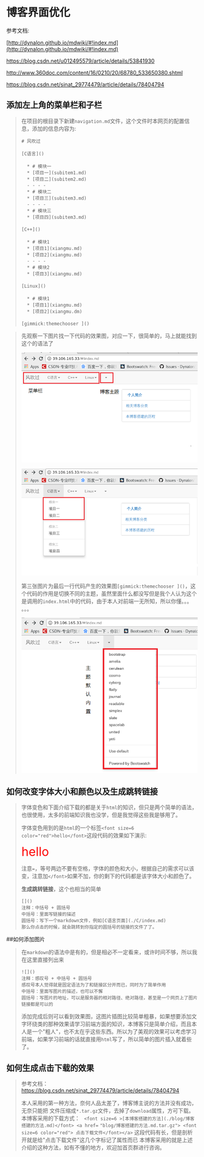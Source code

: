 # 博客界面优化

参考文档:

[http://dynalon.github.io/mdwiki/#!index.md](http://dynalon.github.io/mdwiki/#!index.md)

https://blog.csdn.net/u012495579/article/details/53841930

http://www.360doc.com/content/16/0210/20/68780_533650380.shtml

https://blog.csdn.net/sinat_29774479/article/details/78404794



## 添加左上角的菜单栏和子栏

> 在项目的根目录下新建`navigation.md`文件，这个文件时本网页的配置信息，添加的信息内容为:
>
> ```
> # 风吹过
>
> [C语言]()
>
>   * # 模块一
>   * [项目一](subitem1.md)
>   * [项目二](subitem2.md)
>   - - - -
>   * # 模块二
>   * [项目三](subitem3.md)
>   - - - -
>   * # 模块三
>   * [项目四](subitem3.md)
>
> [C++]()
>
>   * # 模块1
>   * [项目1](xiangmu.md)
>   * [项目2](xiangmu.md)
>   - - - -
>   * # 模块2
>   * [项目3](xiangmu.md)
>
> [Linux]()
>
>   * # 模块1
>   * [项目1](xiangmu.md)
>   * [项目2](xiangmu.dm)
>
> [gimmick:themechooser ]()
> ```

> 先观察一下图片找一下代码的效果图，对应一下，很简单的，马上就能找到这个的语法了
>
> ![第一张图片](./Download+Picture/First.png)
>
> 
>
> ![第二张图片](./Download+Picture/Second.png)
>
>  
>
> 第三张图片为最后一行代码产生的效果图`[gimmick:themechooser ]()`，这个代码的作用是切换不同的主题，虽然里面什么都没写但是我个人认为这个是调用的`index.html`中的代码，由于本人对前端一无所知，所以你懂。。。 。。。
>
> ![第三张图片](./Download+Picture/Third.png)

## 如何改变字体大小和颜色以及生成跳转链接

>字体变色和下面介绍下载的都是关于`html`的知识，但只是两个简单的语法，也很使用，太多的前端知识我也没学，但是我觉得这些我是够用了。
>
>字体变色用到的是`html`的一个标签`<font size=6 color="red">hello</font>`这段代码的效果如下演示:
>
><font size=6 color="red">hello</font>
>
>注意`=`，等号两边不要有空格，字体的颜色和大小，根据自己的需求可以该变，注意加`</font>`如果不加，你的剩下的代码都是该字体大小和颜色了。
>
>
>
>**生成跳转链接**，这个也相当的简单
>
>````
>[]()
>注释：中括号 + 圆括号 
>中括号：里面写链接的描述
>圆括号：写下一个markdown文件，例如[C语言页面](./C/index.md)
>那么你点击的时候，就会跳转到你指定的圆括号的链接的文件了了。
>````
>
##如何添加图片

>在`markdown`的语法中是有的，但是相必不一定看来，或许时间不够，所以我在这里直接列出来
>
>```
>![]()
>注释：感叹号 + 中括号 + 圆括号 
>感叹号本人觉得就是固定语法为了和链接区分开而已，同时为了简单作用
>中括号：里面写图片的描述，也可以不懈
>圆括号：写图片的地址，可以是服务器的相对路径、绝对路径，甚至是一个网页上了图片链接都是可以的
>```
>
>添加完成后则可以看到效果图，这图片插图比较简单粗暴，如果想要添加文字环绕类的那种效果请学习前端方面的知识，本博客只是简单介绍，而且本人是一个"粗人"，也不太在乎这些东西。所以为了美观的效果可以考虑学习前端，如果学习前端的话就直接用`html`写了，所以简单的图片插入就着些了。

## 如何生成点击下载的效果

> 参考文档：https://blog.csdn.net/sinat_29774479/article/details/78404794
>
> 本人采用的第一种方法，奈何人品太差了，博客博主说的方法并没有成功，无奈只能把
> 文件压缩成`*.tar.gz`文件，去掉了`download`属性，方可下载。本博客采用的下载方式：
> ` <font size=6 >[本博客搭建的方法](./blog/博客搭建的方法.md)</font> <a href=`
> `"blog/博客搭建的方法.md.tar.gz"> <font size=6 color="red"> 点击下载文件</font></a>`
> 这段代码有长，但是剖析开就是给"点击下载文件"这几个字标记了属性而已
> 本博客采用的就是上述介绍的这种方法，如有不懂的地方，欢迎加首页群进行咨询。
